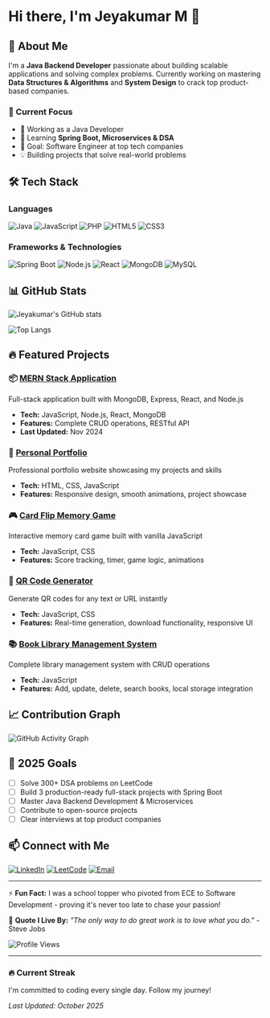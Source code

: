 # Hi there, I'm Jeyakumar M 👋

## 🚀 About Me
I'm a **Java Backend Developer** passionate about building scalable applications and solving complex problems. Currently working on mastering **Data Structures & Algorithms** and **System Design** to crack top product-based companies.

### 💼 Current Focus
- 🔭 Working as a Java Developer
- 🌱 Learning **Spring Boot, Microservices & DSA**
- 🎯 Goal: Software Engineer at top tech companies
- 💡 Building projects that solve real-world problems

## 🛠️ Tech Stack

### Languages
![Java](https://img.shields.io/badge/Java-ED8B00?style=for-the-badge&logo=openjdk&logoColor=white)
![JavaScript](https://img.shields.io/badge/JavaScript-F7DF1E?style=for-the-badge&logo=javascript&logoColor=black)
![PHP](https://img.shields.io/badge/PHP-777BB4?style=for-the-badge&logo=php&logoColor=white)
![HTML5](https://img.shields.io/badge/HTML5-E34F26?style=for-the-badge&logo=html5&logoColor=white)
![CSS3](https://img.shields.io/badge/CSS3-1572B6?style=for-the-badge&logo=css3&logoColor=white)

### Frameworks & Technologies
![Spring Boot](https://img.shields.io/badge/Spring_Boot-6DB33F?style=for-the-badge&logo=spring-boot&logoColor=white)
![Node.js](https://img.shields.io/badge/Node.js-43853D?style=for-the-badge&logo=node.js&logoColor=white)
![React](https://img.shields.io/badge/React-20232A?style=for-the-badge&logo=react&logoColor=61DAFB)
![MongoDB](https://img.shields.io/badge/MongoDB-4EA94B?style=for-the-badge&logo=mongodb&logoColor=white)
![MySQL](https://img.shields.io/badge/MySQL-005C84?style=for-the-badge&logo=mysql&logoColor=white)

## 📊 GitHub Stats

![Jeyakumar's GitHub stats](https://github-readme-stats.vercel.app/api?username=jeyakumar22&show_icons=true&theme=radical)

![Top Langs](https://github-readme-stats.vercel.app/api/top-langs/?username=jeyakumar22&layout=compact&theme=radical)

## 🔥 Featured Projects

### 📦 [MERN Stack Application](https://github.com/jeyakumar22/mernstack)
Full-stack application built with MongoDB, Express, React, and Node.js
- **Tech:** JavaScript, Node.js, React, MongoDB
- **Features:** Complete CRUD operations, RESTful API
- **Last Updated:** Nov 2024

### 💼 [Personal Portfolio](https://github.com/jeyakumar22/my_portfolio)
Professional portfolio website showcasing my projects and skills
- **Tech:** HTML, CSS, JavaScript
- **Features:** Responsive design, smooth animations, project showcase

### 🎮 [Card Flip Memory Game](https://github.com/jeyakumar22/cardflip)
Interactive memory card game built with vanilla JavaScript
- **Tech:** JavaScript, CSS
- **Features:** Score tracking, timer, game logic, animations

### 📱 [QR Code Generator](https://github.com/jeyakumar22/QR_generator)
Generate QR codes for any text or URL instantly
- **Tech:** JavaScript, CSS
- **Features:** Real-time generation, download functionality, responsive UI

### 📚 [Book Library Management System](https://github.com/jeyakumar22/Book-library-CRUD-)
Complete library management system with CRUD operations
- **Tech:** JavaScript
- **Features:** Add, update, delete, search books, local storage integration

## 📈 Contribution Graph

![GitHub Activity Graph](https://github-readme-activity-graph.vercel.app/graph?username=jeyakumar22&theme=github-compact)

## 🎯 2025 Goals
- [ ] Solve 300+ DSA problems on LeetCode
- [ ] Build 3 production-ready full-stack projects with Spring Boot
- [ ] Master Java Backend Development & Microservices
- [ ] Contribute to open-source projects
- [ ] Clear interviews at top product companies

## 📫 Connect with Me

[![LinkedIn](https://img.shields.io/badge/LinkedIn-0077B5?style=for-the-badge&logo=linkedin&logoColor=white)](https://www.linkedin.com/in/jeyakumar-murugan-1140b2251/)
[![LeetCode](https://img.shields.io/badge/LeetCode-FFA116?style=for-the-badge&logo=leetcode&logoColor=black)](https://leetcode.com/u/JeyakumarMurugan/)
[![Email](https://img.shields.io/badge/Email-D14836?style=for-the-badge&logo=gmail&logoColor=white)](mailto:muruganjk2003@gmail.com)

---

⚡ **Fun Fact:** I was a school topper who pivoted from ECE to Software Development - proving it's never too late to chase your passion!

💬 **Quote I Live By:** *"The only way to do great work is to love what you do."* - Steve Jobs

![Profile Views](https://komarev.com/ghpvc/?username=jeyakumar22&color=brightgreen)

---

### 🔥 Current Streak
I'm committed to coding every single day. Follow my journey!

*Last Updated: October 2025*
